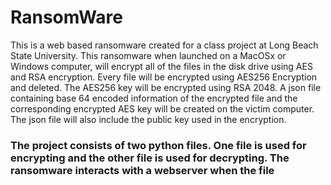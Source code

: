 # RansomWare

This is a web based ransomware created for a class project at Long Beach State University. This ransomware when launched on a MacOSx or Windows computer, will encrypt all of the files in the disk drive using AES and RSA encryption. Every file will be encrypted using AES256 Encryption and deleted. The AES256 key will be encrypted using RSA 2048. A json file containing base 64 encoded information of the encrypted file and the corresponding encrypted AES key will be created on the victim computer. The json file will also include the public key used in the encryption.

### The project consists of two python files. One file is used for encrypting and the other file is used for decrypting. The ransomware interacts with a webserver when the file 
